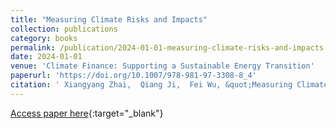```yaml
---
title: "Measuring Climate Risks and Impacts"
collection: publications
category: books
permalink: /publication/2024-01-01-measuring-climate-risks-and-impacts
date: 2024-01-01
venue: 'Climate Finance: Supporting a Sustainable Energy Transition'
paperurl: 'https://doi.org/10.1007/978-981-97-3308-8_4'
citation: ' Xiangyang Zhai,  Qiang Ji,  Fei Wu, &quot;Measuring Climate Risks and Impacts.&quot; Climate Finance: Supporting a Sustainable Energy Transition, 2024.'
---
```

[Access paper here](https://doi.org/10.1007/978-981-97-3308-8_4){:target="_blank"}
